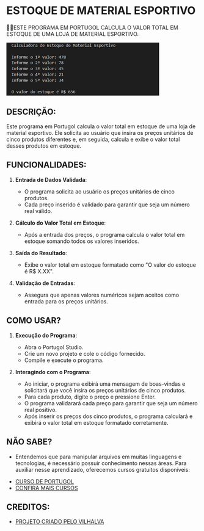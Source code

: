 # ESTOQUE DE MATERIAL ESPORTIVO
👨‍🏫ESTE PROGRAMA EM PORTUGOL CALCULA O VALOR TOTAL EM ESTOQUE DE UMA LOJA DE MATERIAL ESPORTIVO.

<img src="FOTO.png" align="center" width="400"> <br>

## DESCRIÇÃO:
Este programa em Portugol calcula o valor total em estoque de uma loja de material esportivo. Ele solicita ao usuário que insira os preços unitários de cinco produtos diferentes e, em seguida, calcula e exibe o valor total desses produtos em estoque.

## FUNCIONALIDADES:
1. **Entrada de Dados Validada**:
   - O programa solicita ao usuário os preços unitários de cinco produtos.
   - Cada preço inserido é validado para garantir que seja um número real válido.

2. **Cálculo do Valor Total em Estoque**:
   - Após a entrada dos preços, o programa calcula o valor total em estoque somando todos os valores inseridos.

3. **Saída do Resultado**:
   - Exibe o valor total em estoque formatado como "O valor do estoque é R$ X.XX".

4. **Validação de Entradas**:
   - Assegura que apenas valores numéricos sejam aceitos como entrada para os preços unitários.

## COMO USAR?
1. **Execução do Programa**:
   - Abra o Portugol Studio.
   - Crie um novo projeto e cole o código fornecido.
   - Compile e execute o programa.

2. **Interagindo com o Programa**:
   - Ao iniciar, o programa exibirá uma mensagem de boas-vindas e solicitará que você insira os preços unitários de cinco produtos.
   - Para cada produto, digite o preço e pressione Enter.
   - O programa validarará cada preço para garantir que seja um número real positivo.
   - Após inserir os preços dos cinco produtos, o programa calculará e exibirá o valor total em estoque formatado corretamente.

## NÃO SABE?
- Entendemos que para manipular arquivos em muitas linguagens e tecnologias, é necessário possuir conhecimento nessas áreas. Para auxiliar nesse aprendizado, oferecemos cursos gratuitos disponíveis:
* [CURSO DE PORTUGOL](https://github.com/VILHALVA/CURSO-DE-PORTUGOL)
* [CONFIRA MAIS CURSOS](https://github.com/VILHALVA?tab=repositories&q=+topic:CURSO)

## CREDITOS:
- [PROJETO CRIADO PELO VILHALVA](https://github.com/VILHALVA)


